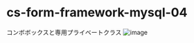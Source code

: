 # cs-form-framework-mysql-04
コンボボックスと専用プライベートクラス
![image](https://user-images.githubusercontent.com/1501327/129143537-b6eafee9-c259-4ea2-a3c6-ad8099a8cab0.png)
